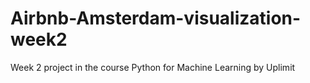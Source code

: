 # Airbnb-Amsterdam-visualization-week2
Week 2 project in the course Python for Machine Learning by Uplimit
